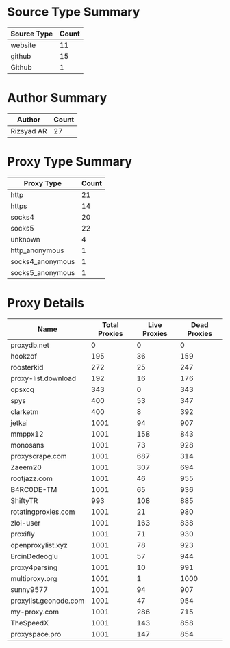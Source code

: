 # Source Type Summary

| Source Type | Count |
|-------------|-------|
| website | 11 |
| github | 15 |
| Github | 1 |


# Author Summary

| Author | Count |
|--------|-------|
| Rizsyad AR | 27 |


# Proxy Type Summary

| Proxy Type | Count |
|------------|-------|
| http | 21 |
| https | 14 |
| socks4 | 20 |
| socks5 | 22 |
| unknown | 4 |
| http_anonymous | 1 |
| socks4_anonymous | 1 |
| socks5_anonymous | 1 |


# Proxy Details

| Name | Total Proxies | Live Proxies | Dead Proxies |
|------|---------------|--------------|---------------|
| proxydb.net | 0 | 0 | 0 |
| hookzof | 195 | 36 | 159 |
| roosterkid | 272 | 25 | 247 |
| proxy-list.download | 192 | 16 | 176 |
| opsxcq | 343 | 0 | 343 |
| spys | 400 | 53 | 347 |
| clarketm | 400 | 8 | 392 |
| jetkai | 1001 | 94 | 907 |
| mmppx12 | 1001 | 158 | 843 |
| monosans | 1001 | 73 | 928 |
| proxyscrape.com | 1001 | 687 | 314 |
| Zaeem20 | 1001 | 307 | 694 |
| rootjazz.com | 1001 | 46 | 955 |
| B4RC0DE-TM | 1001 | 65 | 936 |
| ShiftyTR | 993 | 108 | 885 |
| rotatingproxies.com | 1001 | 21 | 980 |
| zloi-user | 1001 | 163 | 838 |
| proxifly | 1001 | 71 | 930 |
| openproxylist.xyz | 1001 | 78 | 923 |
| ErcinDedeoglu | 1001 | 57 | 944 |
| proxy4parsing | 1001 | 10 | 991 |
| multiproxy.org | 1001 | 1 | 1000 |
| sunny9577 | 1001 | 94 | 907 |
| proxylist.geonode.com | 1001 | 47 | 954 |
| my-proxy.com | 1001 | 286 | 715 |
| TheSpeedX | 1001 | 143 | 858 |
| proxyspace.pro | 1001 | 147 | 854 |

